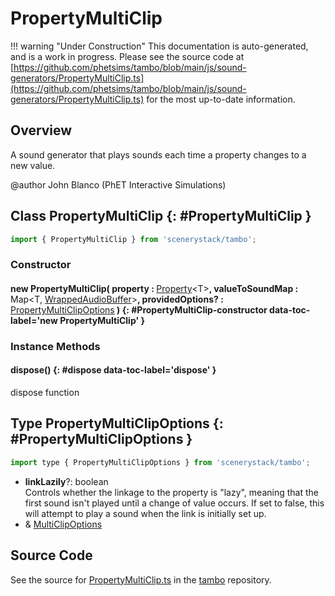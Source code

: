 # PropertyMultiClip

!!! warning "Under Construction"
    This documentation is auto-generated, and is a work in progress. Please see the source code at
    [https://github.com/phetsims/tambo/blob/main/js/sound-generators/PropertyMultiClip.ts](https://github.com/phetsims/tambo/blob/main/js/sound-generators/PropertyMultiClip.ts) for the most up-to-date information.

## Overview

A sound generator that plays sounds each time a property changes to a new value.

@author John Blanco (PhET Interactive Simulations)

## Class PropertyMultiClip {: #PropertyMultiClip }


```js
import { PropertyMultiClip } from 'scenerystack/tambo';
```
### Constructor

#### new PropertyMultiClip( property : <span style="font-weight: 400;">[Property](../axon/Property.md)&lt;T&gt;</span>, valueToSoundMap : <span style="font-weight: 400;">Map&lt;T, [WrappedAudioBuffer](../tambo/WrappedAudioBuffer.md)&gt;</span>, providedOptions? : <span style="font-weight: 400;">[PropertyMultiClipOptions](../tambo/PropertyMultiClip.md#PropertyMultiClipOptions)</span> ) {: #PropertyMultiClip-constructor data-toc-label='new PropertyMultiClip' }

### Instance Methods

#### dispose() {: #dispose data-toc-label='dispose' }

dispose function



## Type PropertyMultiClipOptions {: #PropertyMultiClipOptions }


```js
import type { PropertyMultiClipOptions } from 'scenerystack/tambo';
```


- **linkLazily**?: <span style="color: hsla(calc(var(--md-hue) + 180deg),80%,40%,1);">boolean</span>
<br>  Controls whether the linkage to the property is "lazy", meaning that the first sound isn't played until a
  change of value occurs.  If set to false, this will attempt to play a sound when the link is initially set up.
- &amp; [MultiClipOptions](../tambo/MultiClip.md#MultiClipOptions)




## Source Code

See the source for [PropertyMultiClip.ts](https://github.com/phetsims/tambo/blob/main/js/sound-generators/PropertyMultiClip.ts) in the [tambo](https://github.com/phetsims/tambo) repository.

